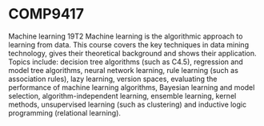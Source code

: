 # COMP9417
Machine learning 19T2
Machine learning is the algorithmic approach to learning from data. This course covers the key techniques in data mining technology, gives their theoretical background and shows their application. Topics include: decision tree algorithms (such as C4.5), regression and model tree algorithms, neural network learning, rule learning (such as association rules), lazy learning, version spaces, evaluating the performance of machine learning algorithms, Bayesian learning and model selection, algorithm-independent learning, ensemble learning, kernel methods, unsupervised learning (such as clustering) and inductive logic programming (relational learning).
